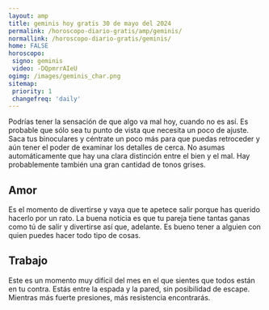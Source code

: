 ```yaml
---
layout: amp
title: geminis hoy gratis 30 de mayo del 2024 
permalink: /horoscopo-diario-gratis/amp/geminis/
normallink: /horoscopo-diario-gratis/geminis/
home: FALSE
horoscopo:
 signo: geminis
 video: -DQpmrrAIeU
ogimg: /images/geminis_char.png
sitemap:
 priority: 1
 changefreq: 'daily'
---
```



Podrías tener la sensación de que algo va mal hoy, cuando no es así. Es probable que sólo sea tu punto de vista que necesita un poco de ajuste. Saca tus binoculares y céntrate un poco más para que puedas retroceder y aún tener el poder de examinar los detalles de cerca. No asumas automáticamente que hay una clara distinción entre el bien y el mal. Hay probablemente también una gran cantidad de tonos grises.

## Amor

Es el momento de divertirse y vaya que te apetece salir porque has querido hacerlo por un rato. La buena noticia es que tu pareja tiene tantas ganas como tú de salir y divertirse así que, adelante. Es bueno tener a alguien con quien puedes hacer todo tipo de cosas.

## Trabajo

Este es un momento muy difícil del mes en el que sientes que todos están en tu contra. Estás entre la espada y la pared, sin posibilidad de escape. Mientras más fuerte presiones, más resistencia encontrarás.
